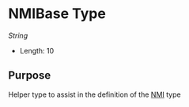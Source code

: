 # NMIBase Type

*String*

- Length: 10

## Purpose

Helper type to assist in the definition of the [NMI](NMI.md) type